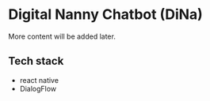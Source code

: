 # Digital Nanny Chatbot (DiNa)

More content will be added later.

## Tech stack
* react native
* DialogFlow
